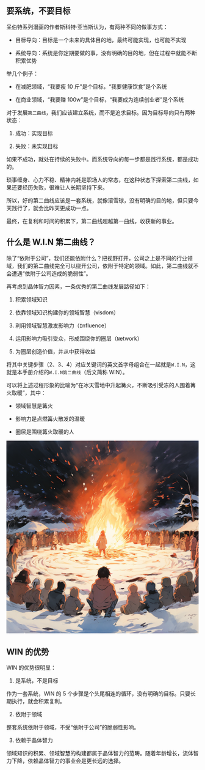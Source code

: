 ## 要系统，不要目标

呆伯特系列漫画的作者斯科特·亚当斯认为，有两种不同的做事方式：

- 目标导向：目标是一个未来的具体目的地，最终可能实现，也可能不实现

- 系统导向：系统是你定期要做的事，没有明确的目的地，但在过程中就能不断积累优势

举几个例子：

- 在减肥领域，“我要瘦 10 斤”是个目标，“我要健康饮食”是个系统

- 在商业领域，“我要赚 100w”是个目标，“我要成为连续创业者”是个系统

对于发展`第二曲线`，我们应该建立系统，而不是追求目标。因为目标导向只有两种状态：

1. 成功：实现目标

2. 失败：未实现目标

如果不成功，就处在持续的失败中。而系统导向的每一步都是践行系统，都是成功的。

琐事缠身、心力不稳、精神内耗是职场人的常态，在这种状态下探索第二曲线，如果还要经历失败，很难让人长期坚持下来。

所以，好的第二曲线应该是一套系统，就像滚雪球，没有明确的目的地，但只要今天践行了，就会比昨天更成功一点。

最终，在复利和时间的积累下，第二曲线超越第一曲线，收获新的事业。

## 什么是 W.I.N 第二曲线？

除了“依附于公司”，我们还能依附什么？把视野打开，公司之上是不同的行业领域，我们的第二曲线完全可以绕开公司，依附于特定的领域。如此，第二曲线就不会遭遇“依附于公司造成的脆弱性”。

再考虑到晶体智力因素，一条优秀的第二曲线发展路径如下：

1. 积累领域知识

2. 依靠领域知识构建你的领域智慧（`W`isdom）

3. 利用领域智慧激发影响力（`I`nfluence）

4. 运用影响力吸引受众，形成围绕你的圈层（`N`etwork）

5. 为圈层创造价值，并从中获得收益

将其中关键步骤（2、3、4）对应关键词的英文首字母组合在一起就是`W.I.N`，这就是本手册介绍的`W.I.N第二曲线`（后文简称 WIN）。

可以将上述过程形象的比喻为“在冰天雪地中升起篝火，不断吸引受冻的人围着篝火取暖”，其中：

- 领域智慧是篝火

- 影响力是点燃篝火散发的温暖

- 圈层是围绕篝火取暖的人

![fire](/imgs/fire_warm.png)

## WIN 的优势

WIN 的优势很明显：

1. 是系统，不是目标

作为一套系统，WIN 的 5 个步骤是个头尾相连的循环，没有明确的目标。只要长期执行，就会积累复利。

2. 依附于领域

整套系统依附于领域，不受“依附于公司”的脆弱性影响。

3. 依赖于晶体智力

领域知识的积累、领域智慧的构建都属于晶体智力的范畴。随着年龄增长，流体智力下降，依赖晶体智力的事业会是更长远的选择。
